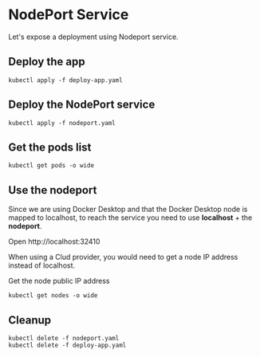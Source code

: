 # NodePort Service

Let's expose a deployment using Nodeport service.

## Deploy the app

```
kubectl apply -f deploy-app.yaml
```

## Deploy the NodePort service

```
kubectl apply -f nodeport.yaml
```

## Get the pods list

```
kubectl get pods -o wide
```

## Use the nodeport

Since we are using Docker Desktop and that the Docker Desktop node is mapped to localhost, to reach the service you need to use **localhost** + the **nodeport**.

Open http://localhost:32410

When using a Clud provider, you would need to get a node IP address instead of localhost.

Get the node public IP address
```
kubectl get nodes -o wide
```

## Cleanup

```
kubectl delete -f nodeport.yaml
kubectl delete -f deploy-app.yaml
```